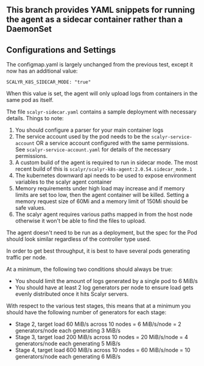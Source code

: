 ## This branch provides YAML snippets for running the agent as a sidecar container rather than a DaemonSet

## Configurations and Settings

The configmap.yaml is largely unchanged from the previous test, except it now has an additional value:

    SCALYR_K8S_SIDECAR_MODE: "true"

When this value is set, the agent will only upload logs from containers in the same pod as itself.

The file `scalyr-sidecar.yaml` contains a sample deployment with necessary details.  Things to note:

1. You should configure a parser for your main container logs
2. The service account used by the pod needs to be the `scalyr-service-account` OR a service account
   configured with the same permissions.  See `scalyr-service-account.yaml` for details of the
   necessary permissions.
3. A custom build of the agent is required to run in sidecar mode.  The most recent build of this
   is `scalyr/scalyr-k8s-agent:2.0.54.sidecar_mode.1`
4. The kubernetes downward api needs to be used to expose environment variables to the scalyr agent container
5. Memory requirements under high load may increase and if memory limits are set too low, then the agent
   container will be killed.  Setting a memory request size of 60Mi and a memory limit of 150Mi should be safe values.
6. The scalyr agent requires various paths mapped in from the host node otherwise it won't be able
   to find the files to upload.

The agent doesn't need to be run as a deployment, but the spec for the Pod should look similar regardless of the controller
type used.

In order to get best throughput, it is best to have several pods generating traffic per node.

At a minimum, the following two conditions should always be true:

* You should limit the amount of logs generated by a single pod to 6 MiB/s
* You should have at least 2 log generators per node to ensure load gets evenly distributed once it hits Scalyr servers.

With respect to the various test stages, this means that at a minimum you should have the following number of generators
for each stage:

* Stage 2, target load 60 MiB/s across 10 nodes = 6 MiB/s/node = 2 generators/node each generating 3 MiB/s
* Stage 3, target load 200 MiB/s across 10 nodes = 20 MiB/s/node = 4 generators/node each generating 5 MiB/s
* Stage 4, target load 600 MiB/s across 10 nodes = 60 MiB/s/node = 10 generators/node each generating 6 MiB/s

